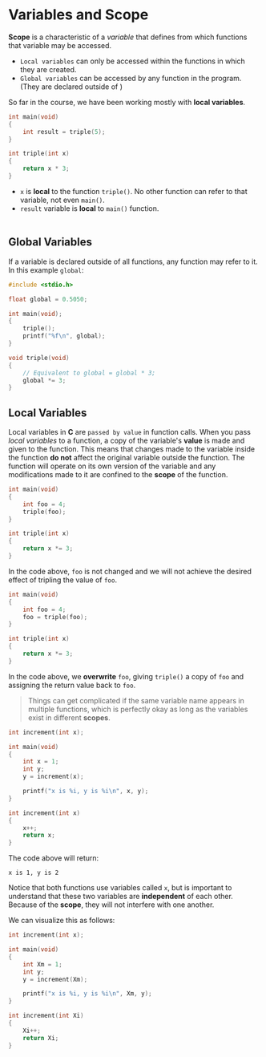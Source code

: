 # Variables and Scope

**Scope** is a characteristic of a *variable* that defines from which functions that variable may be accessed. 
- `Local variables` can only be accessed within the functions in which they are created.
- `Global variables` can be accessed by any function in the program. (They are declared outside of  )

So far in the course, we have been working mostly with **local variables**.

```c
int main(void)
{
    int result = triple(5);
}

int triple(int x)
{
    return x * 3;
}
```
- `x` is **local** to the function `triple()`. No other function can refer to that variable, not even `main()`.
- `result` variable is **local** to `main()` function.<br><br>

## Global Variables 
If a variable is declared outside of all functions, any function may refer to it. In this example `global`:

```c
#include <stdio.h>

float global = 0.5050;

int main(void);
{
    triple();
    printf("%f\n", global);
}

void triple(void)
{
    // Equivalent to global = global * 3;
    global *= 3;
}
```
## Local Variables

Local variables in **C** are `passed by value` in function calls. When you pass *local variables* to a function, a copy of the variable's **value** is made and given to the function. This means that changes made to the variable inside the function **do not** affect the original variable outside the function. The function will operate on its own version of the variable and any modifications made to it are confined to the **scope** of the function.

```c
int main(void)
{
    int foo = 4;
    triple(foo);
}

int triple(int x)
{
    return x *= 3;
}
```
In the code above, `foo` is not changed and we will not achieve the desired effect of tripling the value of `foo`.
```c
int main(void)
{
    int foo = 4;
    foo = triple(foo);
}

int triple(int x)
{
    return x *= 3;
}
```
In the code above, we **overwrite** `foo`, giving `triple()` a copy of `foo` and assigning the return value back to `foo`.

> Things can get complicated if the same variable name appears in multiple functions, which is perfectly okay as long as the variables exist in different **scopes**.

```c
int increment(int x);

int main(void)
{
    int x = 1;
    int y;
    y = increment(x);

    printf("x is %i, y is %i\n", x, y);
}

int increment(int x)
{
    x++;
    return x;
}
```
The code above will return:
```
x is 1, y is 2
```
Notice that both functions use variables called `x`, but is important to understand that these two variables are **independent** of each other. Because of the **scope**, they will not interfere with one another.

We can visualize this as follows:
```c
int increment(int x);

int main(void)
{
    int Xm = 1;
    int y;
    y = increment(Xm);

    printf("x is %i, y is %i\n", Xm, y);
}

int increment(int Xi)
{
    Xi++;
    return Xi;
}
```